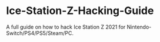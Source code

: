 # Ice-Station-Z-Hacking-Guide
A full guide on how to hack Ice Station Z 2021 for Nintendo-Switch/PS4/PS5/Steam/PC.
